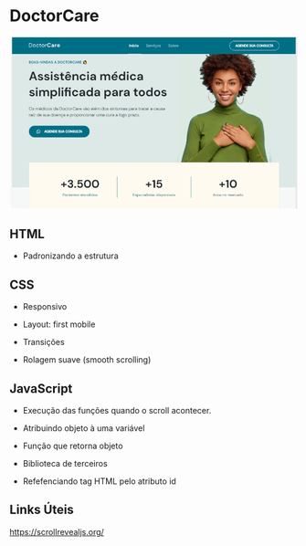 # DoctorCare

<p>
  <img src=".github/doctorCare.png">
</p>


## HTML
- Padronizando a estrutura

## CSS

- Responsivo

- Layout: first mobile

- Transições

- Rolagem suave (smooth scrolling)

## JavaScript
- Execução das funções quando o scroll acontecer.

- Atribuindo objeto à uma variável

- Função que retorna objeto

- Biblioteca de terceiros

- Refefenciando tag HTML pelo atributo id

## Links Úteis
https://scrollrevealjs.org/
